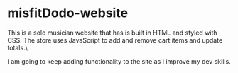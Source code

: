 # misfitDodo-website

This is a solo musician website that has is built in HTML and styled with CSS. The store uses JavaScript to add and remove cart items and update totals.\

I am going to keep adding functionality to the site as I improve my dev skills.

